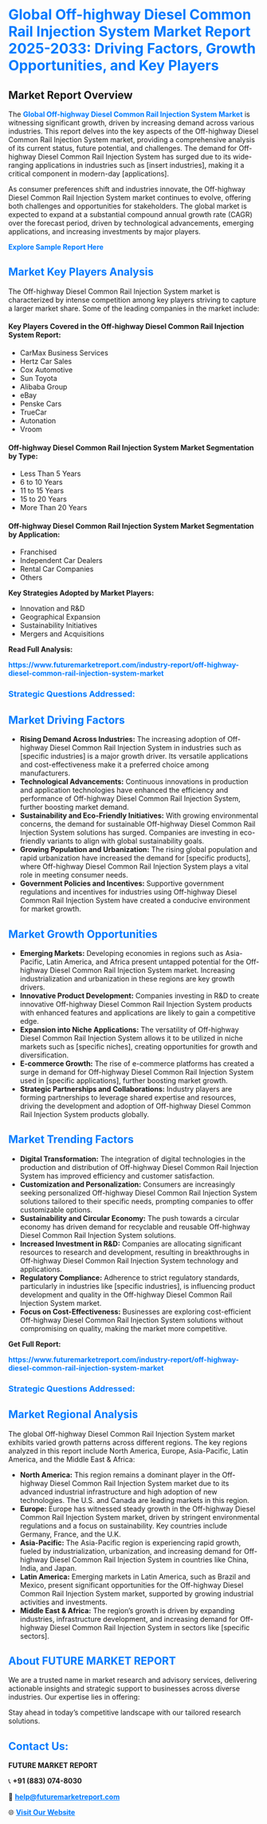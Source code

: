 <h1 style="color: #007BFF;">Global Off-highway Diesel Common Rail Injection System Market Report 2025-2033: Driving Factors, Growth Opportunities, and Key Players</h1>

<section id="overview">
<h2>Market Report Overview</h2>
<p>The <a href="https://www.futuremarketreport.com/industry-report/off-highway-diesel-common-rail-injection-system-market" style="color: #007BFF; text-decoration: none;"><strong>Global Off-highway Diesel Common Rail Injection System Market</strong></a> is witnessing significant growth, driven by increasing demand across various industries. This report delves into the key aspects of the Off-highway Diesel Common Rail Injection System market, providing a comprehensive analysis of its current status, future potential, and challenges. The demand for Off-highway Diesel Common Rail Injection System has surged due to its wide-ranging applications in industries such as [insert industries], making it a critical component in modern-day [applications].</p>
<p>As consumer preferences shift and industries innovate, the Off-highway Diesel Common Rail Injection System market continues to evolve, offering both challenges and opportunities for stakeholders. The global market is expected to expand at a substantial compound annual growth rate (CAGR) over the forecast period, driven by technological advancements, emerging applications, and increasing investments by major players.</p>
</section>

<section id="overview">
<p><a href="https://www.futuremarketreport.com/request-sample/reportId=36686" style="color: #007BFF; text-decoration: none;"><strong>Explore Sample Report Here</strong></a></p>
</section>

<section id="key-players">
<h2 style="color: #007BFF;">Market Key Players Analysis</h2>
<p>The Off-highway Diesel Common Rail Injection System market is characterized by intense competition among key players striving to capture a larger market share. Some of the leading companies in the market include:</p>
<h4>Key Players Covered in the Off-highway Diesel Common Rail Injection System Report:</h4>
<ul><li>CarMax Business Services</li><li>Hertz Car Sales</li><li>Cox Automotive</li><li>Sun Toyota</li><li>Alibaba Group</li><li>eBay</li><li>Penske Cars</li><li>TrueCar</li><li>Autonation</li><li>Vroom</li></ul>
<h4>Off-highway Diesel Common Rail Injection System Market Segmentation by Type:</h4>
<ul><li>Less Than 5 Years</li><li>6 to 10 Years</li><li>11 to 15 Years</li><li>15 to 20 Years</li><li>More Than 20 Years</li></ul>

<h4>Off-highway Diesel Common Rail Injection System Market Segmentation by Application:</h4>
<ul><li>Franchised</li><li>Independent Car Dealers</li><li>Rental Car Companies</li><li>Others</li></ul>
<p><strong>Key Strategies Adopted by Market Players:</strong></p>
<ul>
<li>Innovation and R&D</li>
<li>Geographical Expansion</li>
<li>Sustainability Initiatives</li>
<li>Mergers and Acquisitions</li>
</ul>
</section>

<section>
<p><strong>Read Full Analysis: </strong></p><a href="https://www.futuremarketreport.com/industry-report/off-highway-diesel-common-rail-injection-system-market" style="color: #007BFF; text-decoration: none;"><strong>https://www.futuremarketreport.com/industry-report/off-highway-diesel-common-rail-injection-system-market</strong></a>
<h3 style="color: #007BFF;">Strategic Questions Addressed:</h3>
</section>

<section id="driving-factors">
<h2 style="color: #007BFF;">Market Driving Factors</h2>
<ul>
<li><strong>Rising Demand Across Industries:</strong> The increasing adoption of Off-highway Diesel Common Rail Injection System in industries such as [specific industries] is a major growth driver. Its versatile applications and cost-effectiveness make it a preferred choice among manufacturers.</li>
<li><strong>Technological Advancements:</strong> Continuous innovations in production and application technologies have enhanced the efficiency and performance of Off-highway Diesel Common Rail Injection System, further boosting market demand.</li>
<li><strong>Sustainability and Eco-Friendly Initiatives:</strong> With growing environmental concerns, the demand for sustainable Off-highway Diesel Common Rail Injection System solutions has surged. Companies are investing in eco-friendly variants to align with global sustainability goals.</li>
<li><strong>Growing Population and Urbanization:</strong> The rising global population and rapid urbanization have increased the demand for [specific products], where Off-highway Diesel Common Rail Injection System plays a vital role in meeting consumer needs.</li>
<li><strong>Government Policies and Incentives:</strong> Supportive government regulations and incentives for industries using Off-highway Diesel Common Rail Injection System have created a conducive environment for market growth.</li>
</ul>
</section>

<section id="growth-opportunities">
<h2 style="color: #007BFF;">Market Growth Opportunities</h2>
<ul>
<li><strong>Emerging Markets:</strong> Developing economies in regions such as Asia-Pacific, Latin America, and Africa present untapped potential for the Off-highway Diesel Common Rail Injection System market. Increasing industrialization and urbanization in these regions are key growth drivers.</li>
<li><strong>Innovative Product Development:</strong> Companies investing in R&D to create innovative Off-highway Diesel Common Rail Injection System products with enhanced features and applications are likely to gain a competitive edge.</li>
<li><strong>Expansion into Niche Applications:</strong> The versatility of Off-highway Diesel Common Rail Injection System allows it to be utilized in niche markets such as [specific niches], creating opportunities for growth and diversification.</li>
<li><strong>E-commerce Growth:</strong> The rise of e-commerce platforms has created a surge in demand for Off-highway Diesel Common Rail Injection System used in [specific applications], further boosting market growth.</li>
<li><strong>Strategic Partnerships and Collaborations:</strong> Industry players are forming partnerships to leverage shared expertise and resources, driving the development and adoption of Off-highway Diesel Common Rail Injection System products globally.</li>
</ul>
</section>

<section id="trending-factors">
<h2 style="color: #007BFF;">Market Trending Factors</h2>
<ul>
<li><strong>Digital Transformation:</strong> The integration of digital technologies in the production and distribution of Off-highway Diesel Common Rail Injection System has improved efficiency and customer satisfaction.</li>
<li><strong>Customization and Personalization:</strong> Consumers are increasingly seeking personalized Off-highway Diesel Common Rail Injection System solutions tailored to their specific needs, prompting companies to offer customizable options.</li>
<li><strong>Sustainability and Circular Economy:</strong> The push towards a circular economy has driven demand for recyclable and reusable Off-highway Diesel Common Rail Injection System solutions.</li>
<li><strong>Increased Investment in R&D:</strong> Companies are allocating significant resources to research and development, resulting in breakthroughs in Off-highway Diesel Common Rail Injection System technology and applications.</li>
<li><strong>Regulatory Compliance:</strong> Adherence to strict regulatory standards, particularly in industries like [specific industries], is influencing product development and quality in the Off-highway Diesel Common Rail Injection System market.</li>
<li><strong>Focus on Cost-Effectiveness:</strong> Businesses are exploring cost-efficient Off-highway Diesel Common Rail Injection System solutions without compromising on quality, making the market more competitive.</li>
</ul>
</section>

<section>
<p><strong>Get Full Report: </strong></p><a href="https://www.futuremarketreport.com/industry-report/off-highway-diesel-common-rail-injection-system-market" style="color: #007BFF; text-decoration: none;"><strong>https://www.futuremarketreport.com/industry-report/off-highway-diesel-common-rail-injection-system-market</strong></a>
<h3 style="color: #007BFF;">Strategic Questions Addressed:</h3>
</section>


<section id="regional-analysis">
<h2 style="color: #007BFF;">Market Regional Analysis</h2>
<p>The global Off-highway Diesel Common Rail Injection System market exhibits varied growth patterns across different regions. The key regions analyzed in this report include North America, Europe, Asia-Pacific, Latin America, and the Middle East & Africa:</p>
<ul>
<li><strong>North America:</strong> This region remains a dominant player in the Off-highway Diesel Common Rail Injection System market due to its advanced industrial infrastructure and high adoption of new technologies. The U.S. and Canada are leading markets in this region.</li>
<li><strong>Europe:</strong> Europe has witnessed steady growth in the Off-highway Diesel Common Rail Injection System market, driven by stringent environmental regulations and a focus on sustainability. Key countries include Germany, France, and the U.K.</li>
<li><strong>Asia-Pacific:</strong> The Asia-Pacific region is experiencing rapid growth, fueled by industrialization, urbanization, and increasing demand for Off-highway Diesel Common Rail Injection System in countries like China, India, and Japan.</li>
<li><strong>Latin America:</strong> Emerging markets in Latin America, such as Brazil and Mexico, present significant opportunities for the Off-highway Diesel Common Rail Injection System market, supported by growing industrial activities and investments.</li>
<li><strong>Middle East & Africa:</strong> The region’s growth is driven by expanding industries, infrastructure development, and increasing demand for Off-highway Diesel Common Rail Injection System in sectors like [specific sectors].</li>
</ul>
</section>

<footer>
<h2 style="color: #007BFF;">About FUTURE MARKET REPORT</h2>
<p>We are a trusted name in market research and advisory services, delivering actionable insights and strategic support to businesses across diverse industries. Our expertise lies in offering:</p>

<p>Stay ahead in today’s competitive landscape with our tailored research solutions.</p>

<h2 style="color: #007BFF;">Contact Us:</h2>
<p><strong>FUTURE MARKET REPORT</strong></p>
<p>📞 <strong>+91 (883) 074-8030</strong></p>
<p>📧 <strong><a href="mailto:help@futuremarketreport.com" style="color: #007BFF;">help@futuremarketreport.com</a></strong></p>
<p>🌐 <strong><a href="https://www.futuremarketreport.com/" style="color: #007BFF;">Visit Our Website</a></strong></p>
</footer>